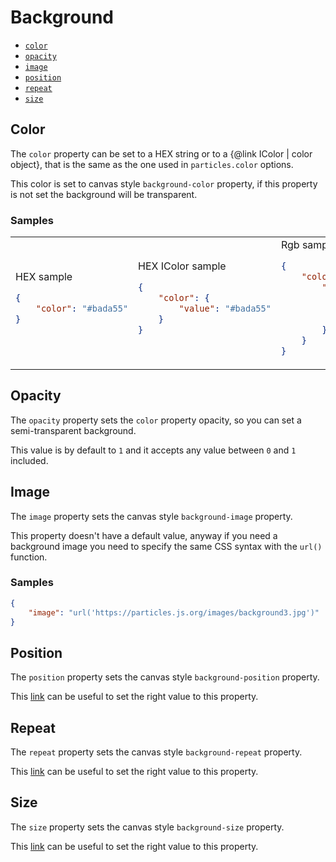# Background

-   [`color`](#color)
-   [`opacity`](#opacity)
-   [`image`](#image)
-   [`position`](#position)
-   [`repeat`](#repeat)
-   [`size`](#size)

## Color

The `color` property can be set to a HEX string or to a {@link IColor | color object}, that is the same as the one used in `particles.color`
options.

This color is set to canvas style `background-color` property, if this property is not set the background will be
transparent.

### Samples

<table>
<tr>
<td>
HEX sample

```json
{
    "color": "#bada55"
}
```

</td>
<td>
HEX IColor sample

```json
{
    "color": {
        "value": "#bada55"
    }
}
```

</td>
<td>
Rgb sample

```json
{
    "color": {
        "value": {
            "r": 255,
            "g": 127,
            "b": 0
        }
    }
}
```

</td>
<td>
Hsl sample

```json
{
    "color": {
        "h": 180,
        "s": 100,
        "l": 50
    }
}
```

</td>
</tr>
</table>

## Opacity

The `opacity` property sets the `color` property opacity, so you can set a semi-transparent background.

This value is by default to `1` and it accepts any value between `0` and `1` included.

## Image

The `image` property sets the canvas style `background-image` property.

This property doesn't have a default value, anyway if you need a background image you need to specify the same CSS
syntax with the `url()` function.

### Samples

```json
{
    "image": "url('https://particles.js.org/images/background3.jpg')"
}
```

## Position

The `position` property sets the canvas style `background-position` property.

This [link](https://developer.mozilla.org/en-US/docs/Web/CSS/background-position) can be useful to set the right value
to this property.

## Repeat

The `repeat` property sets the canvas style `background-repeat` property.

This [link](https://developer.mozilla.org/en-US/docs/Web/CSS/background-repeat) can be useful to set the right value to
this property.

## Size

The `size` property sets the canvas style `background-size` property.

This [link](https://developer.mozilla.org/en-US/docs/Web/CSS/background-size) can be useful to set the right value to
this property.

